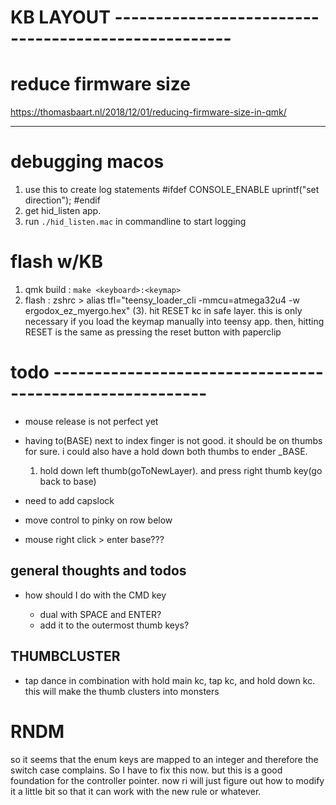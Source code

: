 # KB LAYOUT ----------------------------------------------------

# reduce firmware size

https://thomasbaart.nl/2018/12/01/reducing-firmware-size-in-qmk/

---

# debugging macos

1. use this to create log statements
   #ifdef CONSOLE_ENABLE
   uprintf("set direction");
   #endif
2. get hid_listen app.
3. run `./hid_listen.mac` in commandline to start logging

# flash w/KB

1. qmk build : `make <keyboard>:<keymap>`
2. flash : zshrc > alias tfl="teensy_loader_cli -mmcu=atmega32u4 -w ergodox_ez_myergo.hex"
   (3). hit RESET kc in safe layer.
   this is only necessary if you load the keymap manually into teensy app.
   then, hitting RESET is the same as pressing the reset button with paperclip

# todo ---------------------------------------------------------

- mouse release is not perfect yet

- having to(BASE) next to index finger is not good. it should be on thumbs for sure.
  i could also have a hold down both thumbs to ender \_BASE.

  1. hold down left thumb(goToNewLayer). and press right thumb key(go back to base)

- need to add capslock

- move control to pinky on row below

- mouse right click > enter base???

## general thoughts and todos

- how should I do with the CMD key

  - dual with SPACE and ENTER?
  - add it to the outermost thumb keys?

## THUMBCLUSTER

- tap dance in combination with hold
  main kc, tap kc, and hold down kc.
  this will make the thumb clusters into monsters

# RNDM

so it seems that the enum keys are mapped to an integer and therefore the switch case complains.
So I have to fix this now. but this is a good foundation for the controller pointer.
now ri will just figure out how to modify it a little bit so that it can work with the new
rule or whatever.
